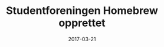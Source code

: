 ---
title: Studentforeningen Homebrew opprettet
tags: homebrew
year: 2017
date: 2017-03-21
url:
  foreningsside: ../association/homebrew
sources:
  - https://w2.brreg.no/enhet/sok/detalj.jsp?orgnr=918800158 Nøkkelopplysninger fra Enhetsregisteret (Homebrew)
view: none
---
